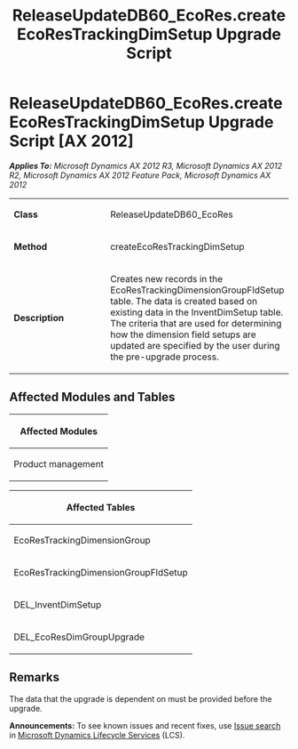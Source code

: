 ﻿---
title: ReleaseUpdateDB60_EcoRes.createEcoResTrackingDimSetup Upgrade Script
TOCTitle: ReleaseUpdateDB60_EcoRes.createEcoResTrackingDimSetup Upgrade Script
ms:assetid: 0b755707-0fb2-7556-53e2-6108605ec995
ms:mtpsurl: https://msdn.microsoft.com/en-us/library/JJ735648(v=AX.60)
ms:contentKeyID: 49706559
ms.date: 05/18/2015
mtps_version: v=AX.60
---

# ReleaseUpdateDB60\_EcoRes.createEcoResTrackingDimSetup Upgrade Script [AX 2012]


_**Applies To:** Microsoft Dynamics AX 2012 R3, Microsoft Dynamics AX 2012 R2, Microsoft Dynamics AX 2012 Feature Pack, Microsoft Dynamics AX 2012_

<table>
<colgroup>
<col style="width: 50%" />
<col style="width: 50%" />
</colgroup>
<tbody>
<tr class="odd">
<td><p><strong>Class</strong></p></td>
<td><p>ReleaseUpdateDB60_EcoRes</p></td>
</tr>
<tr class="even">
<td><p><strong>Method</strong></p></td>
<td><p>createEcoResTrackingDimSetup</p></td>
</tr>
<tr class="odd">
<td><p><strong>Description</strong></p></td>
<td><p>Creates new records in the EcoResTrackingDimensionGroupFldSetup table. The data is created based on existing data in the InventDimSetup table. The criteria that are used for determining how the dimension field setups are updated are specified by the user during the pre-upgrade process.</p></td>
</tr>
</tbody>
</table>


## Affected Modules and Tables

<table>
<colgroup>
<col style="width: 100%" />
</colgroup>
<thead>
<tr class="header">
<th><p>Affected Modules</p></th>
</tr>
</thead>
<tbody>
<tr class="odd">
<td><p>Product management</p></td>
</tr>
</tbody>
</table>


<table>
<colgroup>
<col style="width: 100%" />
</colgroup>
<thead>
<tr class="header">
<th><p>Affected Tables</p></th>
</tr>
</thead>
<tbody>
<tr class="odd">
<td><p>EcoResTrackingDimensionGroup</p></td>
</tr>
<tr class="even">
<td><p>EcoResTrackingDimensionGroupFldSetup</p></td>
</tr>
<tr class="odd">
<td><p>DEL_InventDimSetup</p></td>
</tr>
<tr class="even">
<td><p>DEL_EcoResDimGroupUpgrade</p></td>
</tr>
</tbody>
</table>


## Remarks

The data that the upgrade is dependent on must be provided before the upgrade.

  
**Announcements:** To see known issues and recent fixes, use [Issue search](http://go.microsoft.com/fwlink/?linkid=389258) in [Microsoft Dynamics Lifecycle Services](http://go.microsoft.com/fwlink/?linkid=306505) (LCS).

